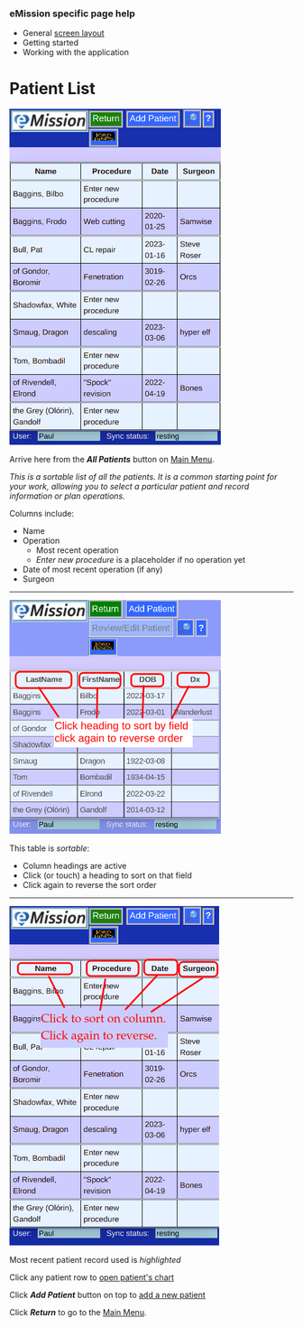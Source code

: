 ### eMission specific page help
* General [screen layout](/help/GeneralLayout.md)
* Getting started
* Working with the application


# Patient List
![](/images/AllPatients.png)

Arrive here from the *__All Patients__* button on [Main Menu](/help/MainMenu.md).

*This is a sortable list of all the patients. It is a common starting point for your work, allowing you to select a particular patient and record information or plan operations.*

Columns include:
* Name
* Operation
  * Most recent operation
  * *Enter new procedure* is a placeholder if no operation yet
* Date of most recent operation (if any)
* Surgeon

___

![](/images/PatientList_sort.png)

This table is *sortable*:

* Column headings are active
* Click (or touch) a heading to sort on that field
* Click again to reverse the sort order

___

![](/images/PatientList_select.png)

Most recent patient record used is *highlighted*

Click any patient row to [open patient's chart](/help/PatientPhoto.md)

Click *__Add Patient__* button on top to [add a new patient](/help/PatientNew.md)

Click *__Return__* to go to the [Main Menu](/help/MainMenu.md).
